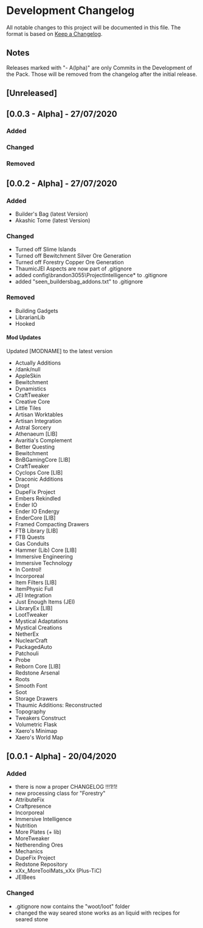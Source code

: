 # Development Changelog

All notable changes to this project will be documented in this file.
The format is based on [Keep a Changelog](https://keepachangelog.com/en/1.0.0/).

## Notes

Releases marked with "- A(lpha)" are only Commits in the Development of the Pack. Those will be removed from the changelog after the initial release.

## [Unreleased]

## [0.0.3 - Alpha] - 27/07/2020

### Added

### Changed

### Removed

## [0.0.2 - Alpha] - 27/07/2020

### Added

- Builder's Bag (latest Version)
- Akashic Tome (latest Version)

### Changed

- Turned off Slime Islands
- Turned off Bewitchment Silver Ore Generation
- Turned off Forestry Copper Ore Generation
- ThaumicJEI Aspects are now part of .gitignore
- added config\brandon3055\ProjectIntelligence* to .gitignore
- added "seen_buildersbag_addons.txt" to .gitignore

### Removed

- Building Gadgets
- LibrarianLib
- Hooked

#### Mod Updates

Updated [MODNAME] to the latest version

- Actually Additions
- /dank/null
- AppleSkin
- Bewitchment
- Dynamistics
- CraftTweaker
- Creative Core
- Little Tiles
- Artisan Worktables
- Artisan Integration
- Astral Sorcery
- Athenaeum [LIB]
- Avaritia's Complement
- Better Questing
- Bewitchment
- BnBGamingCore [LIB]
- CraftTweaker
- Cyclops Core [LIB]
- Draconic Additions
- Dropt
- DupeFix Project
- Embers Rekindled
- Ender IO
- Ender IO Endergy
- EnderCore [LIB]
- Framed Compacting Drawers
- FTB Library [LIB]
- FTB Quests
- Gas Conduits
- Hammer (Lib) Core [LIB]
- Immersive Engineering
- Immersive Technology
- In Control!
- Incorporeal
- Item Filters [LIB]
- ItemPhysic Full
- JEI Integration
- Just Enough Items (JEI)
- LibraryEx [LIB]
- LootTweaker
- Mystical Adaptations
- Mystical Creations
- NetherEx
- NuclearCraft
- PackagedAuto
- Patchouli
- Probe
- Reborn Core [LIB]
- Redstone Arsenal
- Roots
- Smooth Font
- Soot
- Storage Drawers
- Thaumic Additions: Reconstructed
- Topography
- Tweakers Construct
- Volumetric Flask
- Xaero's Minimap
- Xaero's World Map

## [0.0.1 - Alpha] - 20/04/2020

### Added

- there is now a proper CHANGELOG !!!1!1!
- new processing class for "Forestry"
- AttributeFix
- Craftpresence
- Incorporeal
- Immersive Intelligence
- Nutrition
- More Plates (+ lib)
- MoreTweaker
- Netherending Ores
- Mechanics
- DupeFix Project
- Redstone Repository
- xXx_MoreToolMats_xXx (Plus-TiC)
- JEIBees

### Changed

- .gitignore now contains the "woot/loot" folder
- changed the way seared stone works as an liquid with recipes for seared stone
